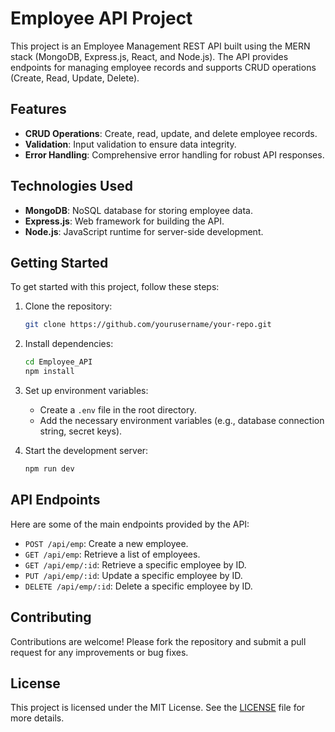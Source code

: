 # Employee API Project

This project is an Employee Management REST API built using the MERN stack (MongoDB, Express.js, React, and Node.js). The API provides endpoints for managing employee records and supports CRUD operations (Create, Read, Update, Delete).

## Features

- **CRUD Operations**: Create, read, update, and delete employee records.
- **Validation**: Input validation to ensure data integrity.
- **Error Handling**: Comprehensive error handling for robust API responses.

## Technologies Used

- **MongoDB**: NoSQL database for storing employee data.
- **Express.js**: Web framework for building the API.
- **Node.js**: JavaScript runtime for server-side development.

## Getting Started

To get started with this project, follow these steps:

1. Clone the repository:
    ```bash
    git clone https://github.com/yourusername/your-repo.git
    ```
2. Install dependencies:
    ```bash
    cd Employee_API
    npm install
    ```
3. Set up environment variables:
    - Create a `.env` file in the root directory.
    - Add the necessary environment variables (e.g., database connection string, secret keys).

4. Start the development server:
    ```bash
    npm run dev
    ```

## API Endpoints

Here are some of the main endpoints provided by the API:

- `POST /api/emp`: Create a new employee.
- `GET /api/emp`: Retrieve a list of employees.
- `GET /api/emp/:id`: Retrieve a specific employee by ID.
- `PUT /api/emp/:id`: Update a specific employee by ID.
- `DELETE /api/emp/:id`: Delete a specific employee by ID.

## Contributing

Contributions are welcome! Please fork the repository and submit a pull request for any improvements or bug fixes.

## License

This project is licensed under the MIT License. See the [LICENSE](LICENSE) file for more details.
